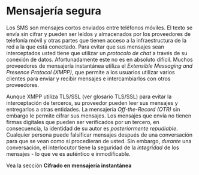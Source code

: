 Mensajería segura
=================

Los SMS son mensajes cortos enviados entre teléfonos móviles. El texto se envía sin cifrar y pueden ser leídos y almacenados por los proveedores de telefonía móvil y otras partes que tienen acceso a la infraestructura de la red a la que está conectado. Para evitar que sus mensajes sean interceptados usted tiene que utilizar un *protocolo de chat* a través de su conexión de datos. Afortunadamente este no es en absoluto difícil. Muchos proveedores de mensajería instantánea utiliza el *Extensible Messaging and Presence Protocol (XMPP)*, que permite a los usuarios utilizar varios clientes para enviar y recibir mensajes e intercambiarlos con otros proveedores.

Aunque XMPP utiliza TLS/SSL (ver glosario TLS/SSL) para evitar la interceptación de terceros, su proveedor pueden leer sus mensajes y entregarlos a otras entidades. La mensajería *Off-the-Record (OTR)* sin embargo le permite cifrar sus mensajes. Los mensajes que envía no tienen firmas digitales que pueden ser verificados por un tercero, en consecuencia, la identidad de su autor es *posteriormente repudiable*. Cualquier persona puede falsificar mensajes después de una conversación para que se vean como si procedieran de usted. Sin embargo, *durante* una conversación, el interlocutor tiene la seguridad de la *integridad* de los mensajes - lo que ve es auténtico e inmodificable.

Vea la sección **Cifrado en mensajería instantánea**

